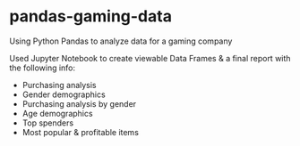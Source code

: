# pandas-gaming-data
Using Python Pandas to analyze data for a gaming company

Used Jupyter Notebook to create viewable Data Frames & a final report with the following info:
- Purchasing analysis
- Gender demographics
- Purchasing analysis by gender
- Age demographics
- Top spenders
- Most popular & profitable items
